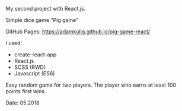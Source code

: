 My second project with React.js.

Simple dice game "Pig game"

GitHub Pages:
https://adamkulig.github.io/pig-game-react/

I used:
- create-react-app 
- React.js 
- SCSS (RWD)
- Javascript (ES6) 

Easy random game for two players. The player who earns at least 100 points first wins. 

Date: 05.2018
